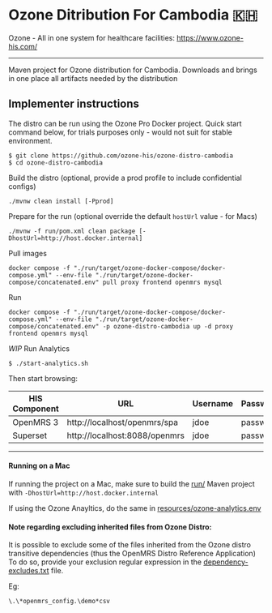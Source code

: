 # Ozone Ditribution For Cambodia 🇰🇭

Ozone - All in one system for healthcare facilities: https://www.ozone-his.com/

-----

Maven project for Ozone distribution for Cambodia. Downloads and brings in one place all artifacts needed by the distribution


## Implementer instructions

The distro can be run using the Ozone Pro Docker project. Quick start command below, for trials purposes only - would not suit for stable environment.

```
$ git clone https://github.com/ozone-his/ozone-distro-cambodia
$ cd ozone-distro-cambodia
```

Build the distro (optional, provide a prod profile to include confidential configs)
```
./mvnw clean install [-Pprod]
```

Prepare for the run (optional override the default `hostUrl` value - for Macs)
```
./mvnw -f run/pom.xml clean package [-DhostUrl=http://host.docker.internal]
```

Pull images
```
docker compose -f "./run/target/ozone-docker-compose/docker-compose.yml" --env-file "./run/target/ozone-docker-compose/concatenated.env" pull proxy frontend openmrs mysql
```

Run
```
docker compose -f "./run/target/ozone-docker-compose/docker-compose.yml" --env-file "./run/target/ozone-docker-compose/concatenated.env" -p ozone-distro-cambodia up -d proxy frontend openmrs mysql

```

_WIP_ Run Analytics
```
$ ./start-analytics.sh
```


Then start browsing:

| HIS Component     | URL                            | Username | Password |
|-------------------|--------------------------------|----------|----------|
| OpenMRS 3         | http://localhost/openmrs/spa  | jdoe    | password |
| Superset | http://localhost:8088/openmrs      | jdoe    | password |

---

#### Running on a Mac
If running the project on a Mac, make sure to build the [run/](run/) Maven project with `-DhostUrl=http://host.docker.internal` 

If using the Ozone Anayltics, do the same in [resources/ozone-analytics.env](resources/ozone-analytics.env)

#### Note regarding excluding inherited files from Ozone Distro:

It is possible to exclude some of the files inherited from the Ozone distro transitive dependencies (thus the OpenMRS Distro Reference Application)
To do so, provide your exclusion regular expression in the [dependency-excludes.txt](dependency-excludes.txt) file.

Eg:
```
\.\*openmrs_config.\demo*csv
```

